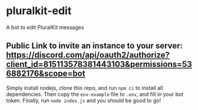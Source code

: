 # pluralkit-edit
A bot to edit PluralKit messages


## Public Link to invite an instance to your server: https://discord.com/api/oauth2/authorize?client_id=815113578381443103&permissions=536882176&scope=bot

Simply install nodejs, clone this repo, and run `npm ci` to install all dependencies. Then copy the `env-example` file to `.env`, and fill in your bot token. Finally, run `node index.js` and you should be good to go!




